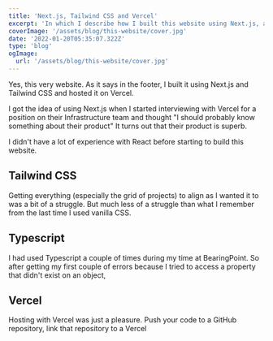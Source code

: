 ```yaml
---
title: 'Next.js, Tailwind CSS and Vercel'
excerpt: 'In which I describe how I built this website using Next.js, a framework on top of react.js, styled it with Tailwind CSS and hosted it on Vercel'
coverImage: '/assets/blog/this-website/cover.jpg'
date: '2022-01-20T05:35:07.322Z'
type: 'blog'
ogImage:
  url: '/assets/blog/this-website/cover.jpg'
---
```


Yes, this very website.
As it says in the footer, I built it using Next.js and Tailwind CSS and hosted it on Vercel.


I got the idea of using Next.js when I started interviewing with Vercel for a position on their Infrastructure team 
and thought "I should probably know something about their product"
It turns out that their product is superb.


I didn't have a lot of experience with React before starting to build this website.

## Tailwind CSS

Getting everything (especially the grid of projects) to align as I wanted it to was a bit of a struggle.
But much less of a struggle than what I remember from the last time I used vanilla CSS. 


## Typescript
I had used Typescript a couple of times during my time at BearingPoint.
So after getting my first couple of errors because I tried to access a property that didn't exist on an object, 


## Vercel
Hosting with Vercel was just a pleasure. 
Push your code to a GitHub repository, 
link that repository to a Vercel 